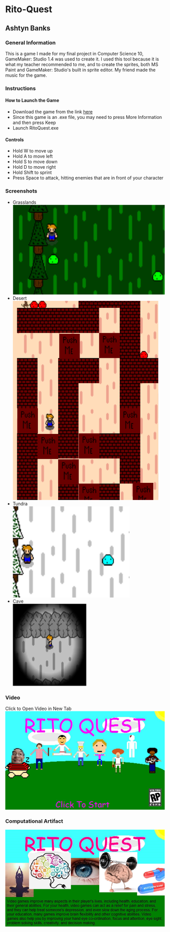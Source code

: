 # Rito-Quest
## Ashtyn Banks
### General Information
This is a game I made for my final project in Computer Science 10, GameMaker: Studio 1.4 was used to create it. I used this tool because it is what my teacher recommended to me, and to create the sprites, both MS Paint and GameMaker: Studio's built in sprite editor. My friend made the music for the game.
### Instructions
#### How to Launch the Game
* Download the game from the link <a href="https://github.com/AB-Portfolio/Rito-Quest/blob/master/RitoQuest.exe">here</a>
* Since this game is an .exe file, you may need to press More Information and then press Keep
* Launch RitoQuest.exe
#### Controls
* Hold W to move up
* Hold A to move left
* Hold S to move down
* Hold D to move right
* Hold Shift to sprint 
* Press Space to attack, hitting enemies that are in front of your character
### Screenshots
* Grasslands  <br />
![alt text](https://github.com/AB-Portfolio/Rito-Quest/blob/master/Grasslands.PNG "Grasslands")
* Desert  <br />
![alt text](https://github.com/AB-Portfolio/Rito-Quest/blob/master/Desert.PNG "Desert")
* Tundra  <br />
![alt text](https://github.com/AB-Portfolio/Rito-Quest/blob/master/Tundra.PNG "Tundra")
* Cave  <br />
![alt text](https://github.com/AB-Portfolio/Rito-Quest/blob/master/Cave.PNG "Cave")
### Video
Click to Open Video in New Tab
[![](https://github.com/AB-Portfolio/Rito-Quest/blob/master/Thumbnail.jpg)](https://youtu.be/avcCyUMNyk8)
### Computational Artifact
![alt text](https://github.com/AB-Portfolio/Rito-Quest/blob/master/RitoQuest.jpg "Cover")
